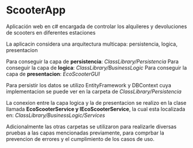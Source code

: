 # ScooterApp
Aplicación web en c# encargada de controlar los alquileres y devoluciones de scooters en diferentes estaciones

La aplicacin considera una arquitectura multicapa: persistencia, logica, presentacion

Para conseguir la capa de **persistencia**: *ClassLibrary/Persistencia*
Para conseguir la capa de **logica**: *ClassLibrary/BusinessLogic*
Para conseguir la capa de **presentacion**: *EcoScooterGUI*

Para persistir los datos se utilizo EntityFramework y DBContext cuya implementacion se puede ver en la carpeta de *ClassLibrary/Persistencia*

La conexion entre la capa logica y la de presentacion se realizo en la clase llamada **EcoScooterService y IEcoScooterService**, la cual esta localizada en: *ClassLibrary/BusinessLogic/Services*

Adicionalmente las otras carpetas se utilizaron para realizarle diversas pruebas a las capas mencionadas previamente, para comprbar la prevencion de errores y el cumplimiento de los casos de uso.

